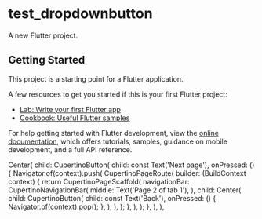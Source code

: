 # test_dropdownbutton

A new Flutter project.

## Getting Started

This project is a starting point for a Flutter application.

A few resources to get you started if this is your first Flutter project:

- [Lab: Write your first Flutter app](https://docs.flutter.dev/get-started/codelab)
- [Cookbook: Useful Flutter samples](https://docs.flutter.dev/cookbook)

For help getting started with Flutter development, view the
[online documentation](https://docs.flutter.dev/), which offers tutorials,
samples, guidance on mobile development, and a full API reference.

Center(
child: CupertinoButton(
child: const Text('Next page'),
onPressed: () {
Navigator.of(context).push(
CupertinoPageRoute<void>(
builder: (BuildContext context) {
return CupertinoPageScaffold(
navigationBar: CupertinoNavigationBar(
middle: Text('Page 2 of tab 1'),
),
child: Center(
child: CupertinoButton(
child: const Text('Back'),
onPressed: () {
Navigator.of(context).pop();
},
),
),
);
},
),
);
},
),
),